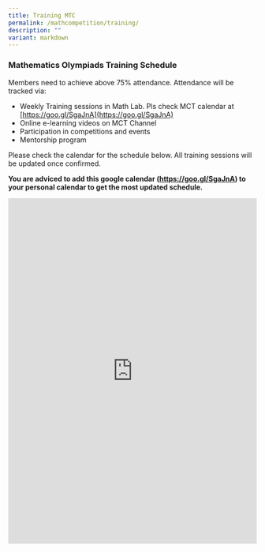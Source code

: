 ```yaml
---
title: Training MTC
permalink: /mathcompetition/training/
description: ""
variant: markdown
---
```

### Mathematics Olympiads Training Schedule

Members need to achieve above 75% attendance. Attendance will be tracked via:

*   Weekly Training sessions in Math Lab. Pls check MCT calendar at [https://goo.gl/SgaJnA](https://goo.gl/SgaJnA)
*   Online e-learning videos on MCT Channel
*   Participation in competitions and events
*   Mentorship program

Please check the calendar for the schedule below. All training sessions will be updated once confirmed.

**You are adviced to add this google calendar (https://goo.gl/SgaJnA) to your personal calendar to get the most updated schedule.**

<iframe loading="lazy" id="acs-calendar" style="border: 0;" src="https://www.google.com/calendar/embed?src=20sfbkl265kcfktgjebq1s4qv4@group.calendar.google.com&amp;ctz=Asia/Singapore" width="100%" height="700" frameborder="0" scrolling="yes"></iframe>